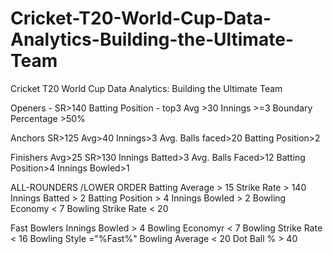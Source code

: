 # Cricket-T20-World-Cup-Data-Analytics-Building-the-Ultimate-Team
Cricket T20 World Cup Data Analytics: Building the Ultimate Team

Openers -
 SR>140
 Batting Position - top3
 Avg >30
 Innings >=3
Boundary Percentage >50%

Anchors
  SR>125
  Avg>40
  Innings>3
  Avg. Balls faced>20
  Batting Position>2

Finishers
  Avg>25
  SR>130
  Innings Batted>3
  Avg. Balls Faced>12
  Batting Position>4
  Innings Bowled>1

ALL-ROUNDERS /LOWER ORDER
  Batting Average > 15
Strike Rate > 140
Innings Batted > 2
Batting Position > 4
Innings Bowled > 2
Bowling Economy < 7
Bowling Strike Rate < 20

Fast Bowlers
  Innings Bowled  > 4
Bowling Economyr < 7
Bowling Strike Rate < 16
Bowling Style ="%Fast%"
Bowling Average  < 20
Dot Ball % > 40
